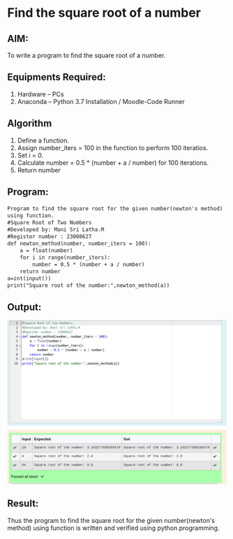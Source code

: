 # Find the square root of a number

## AIM:
To write a program to find the square root of a number.

## Equipments Required:
1. Hardware – PCs
2. Anaconda – Python 3.7 Installation / Moodle-Code Runner

## Algorithm
1. Define a function.
2. Assign number_iters = 100 in the function to perform 100 iteratios.
3. Set i = 0.
4. Calculate  number = 0.5 * (number + a / number) for 100 iterations.
5. Return number

## Program:
```
Program to find the square root for the given number(newton's method) using function.
#Square Root of Two Numbers
#Developed by: Mani Sri Latha.M
#Register number : 23008627
def newton_method(number, number_iters = 100):
    a = float(number)
    for i in range(number_iters):
        number = 0.5 * (number + a / number)
    return number
a=int(input())
print("Square root of the number:",newton_method(a)) 

```

## Output:
![Alt text](<Square root.png>)


## Result:
Thus the program to find the square root for the given number(newton's method) using function is written and verified using python programming.
